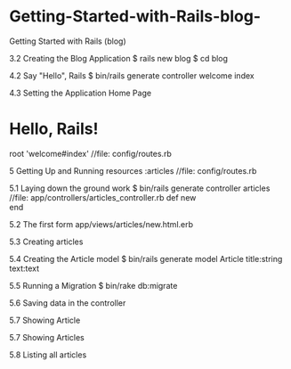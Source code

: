 # Getting-Started-with-Rails-blog-
Getting Started with Rails (blog)

3.2 Creating the Blog Application
	$ rails new blog
	$ cd blog

4.2 Say "Hello", Rails
	$ bin/rails generate controller welcome index

4.3 Setting the Application Home Page
	<h1>Hello, Rails!</h1>
	root 'welcome#index' //file: config/routes.rb

5 Getting Up and Running
	resources :articles  //file: config/routes.rb

5.1 Laying down the ground work
	$ bin/rails generate controller articles 
	//file: app/controllers/articles_controller.rb
		def new   
		end

5.2 The first form
	app/views/articles/new.html.erb

5.3 Creating articles

5.4 Creating the Article model
	$ bin/rails generate model Article title:string text:text

5.5 Running a Migration
	$ bin/rake db:migrate

5.6 Saving data in the controller

5.7 Showing Article

5.7 Showing Articles

5.8 Listing all articles
